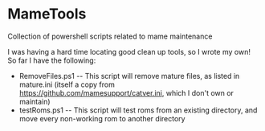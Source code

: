 # MameTools
Collection of powershell scripts related to mame maintenance

I was having a hard time locating good clean up tools, so I wrote my own! So far I have the following:

* RemoveFiles.ps1 -- This script will remove mature files, as listed in mature.ini (itself a copy from https://github.com/mamesupport/catver.ini, which I don't own or maintain)
* testRoms.ps1 -- This script will test roms from an existing directory, and move every non-working rom to another directory